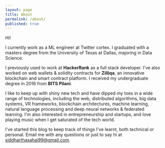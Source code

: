 ```yaml
---
layout: page
title: About
permalink: /about/
published: true
---
```


Hi!

I currently work as a ML engineer at Twitter cortex. I graduated with a masters degree from the University of Texas at Dallas, majoring in Data Science. 

I previously used to work at **HackerRank** as a full stack developer. I've also worked on web wallets & solidity contracts for **Zilliqa**, an innovative blockchain and smart contract platform. I received my undergraduate degree in 2016 from **BITS Pilani**.

I like to keep up with shiny new tech and have dipped my toes in a wide range of technologies, including the web, distributed algorithms, big data systems, VR frameworks, blockchain architectures, machine learning, natural language processing and deep neural networks & federated learning. I'm also interested in entrepreneurship and startups, and love playing music when I get saturated of the tech world.

I've started this blog to keep track of things I've learnt, both technical or personal. Email me with any questions or just to say hi at [siddharthasahai99@gmail.com](mailto:siddharthasahai99@gmail.com).
